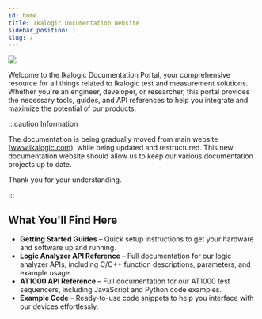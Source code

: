 ```yaml
---
id: home
title: Ikalogic Documentation Website
sidebar_position: 1
slug: /
---
```


![](/img/intro_image2.jpg)

Welcome to the Ikalogic Documentation Portal, your comprehensive resource for all things related to Ikalogic test and measurement solutions. Whether you're an engineer, developer, or researcher, this portal provides the necessary tools, guides, and API references to help you integrate and maximize the potential of our products.


:::caution Information

The documentation is being gradually moved from main website (www.ikalogic.com), while being updated and restructured. This new documentation website should allow us to keep our various documentation projects up to date. 

Thank you for your understanding.

:::


## What You'll Find Here
- **Getting Started Guides** – Quick setup instructions to get your hardware and software up and running.
- **Logic Analyzer API Reference** – Full documentation for our logic analyzer APIs, including C/C++ function descriptions, parameters, and example usage.
- **AT1000 API Reference** – Full documentation for our AT1000 test sequencers, including JavaScript and Python code examples.
- **Example Code** – Ready-to-use code snippets to help you interface with our devices effortlessly.
